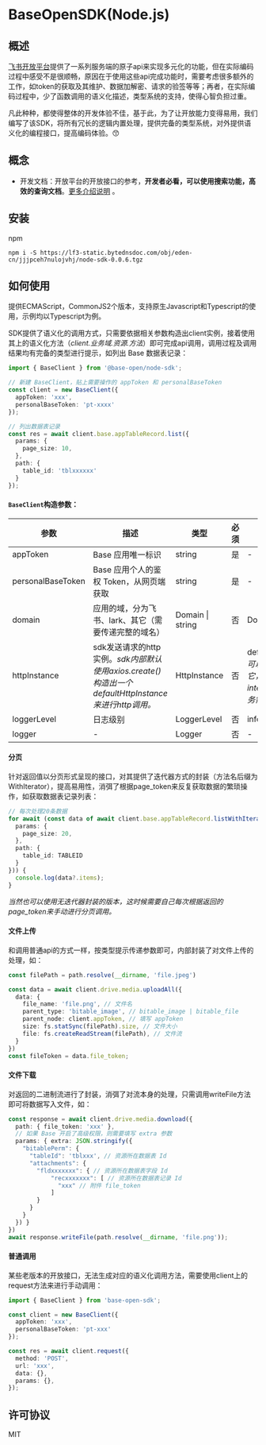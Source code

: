 # BaseOpenSDK(Node.js)
## 概述
[飞书开放平台](https://open.feishu.cn/document/server-docs/docs/bitable-v1/bitable-overview)提供了一系列服务端的原子api来实现多元化的功能，但在实际编码过程中感受不是很顺畅，原因在于使用这些api完成功能时，需要考虑很多额外的工作，如token的获取及其维护、数据加解密、请求的验签等等；再者，在实际编码过程中，少了函数调用的语义化描述，类型系统的支持，使得心智负担过重。

凡此种种，都使得整体的开发体验不佳，基于此，为了让开放能力变得易用，我们编写了该SDK，将所有冗长的逻辑内置处理，提供完备的类型系统，对外提供语义化的编程接口，提高编码体验。😙

## 概念
- 开发文档：开放平台的开放接口的参考，**开发者必看，可以使用搜索功能，高效的查询文档**。[更多介绍说明](https://open.feishu.cn/document/server-docs/docs/bitable-v1/bitable-overview) 。

## 安装
npm
```shell script
npm i -S https://lf3-static.bytednsdoc.com/obj/eden-cn/jjjpceh7nulojvhj/node-sdk-0.0.6.tgz
```

## 如何使用
提供ECMAScript，CommonJS2个版本，支持原生Javascript和Typescript的使用，示例均以Typescript为例。

SDK提供了语义化的调用方式，只需要依据相关参数构造出client实例，接着使用其上的语义化方法（*client.业务域.资源.方法*）即可完成api调用，调用过程及调用结果均有完备的类型进行提示，如列出 Base 数据表记录：
```typescript
import { BaseClient } from '@base-open/node-sdk';

// 新建 BaseClient，贴上需要操作的 appToken 和 personalBaseToken
const client = new BaseClient({
  appToken: 'xxx',
  personalBaseToken: 'pt-xxxx'
});

// 列出数据表记录
const res = await client.base.appTableRecord.list({
  params: {
    page_size: 10,
  },
  path: {
    table_id: 'tblxxxxxx'
  }
});
```


#### `BaseClient`构造参数：
|  参数   | 描述  | 类型 | 必须 | 默认 |
|  ----  | ----  | ---- | ---- | ---- |
| appToken  | Base 应用唯一标识 | string | 是 | - |
| personalBaseToken  | Base 应用个人的鉴权 Token，从网页端获取 | string | 是 | - |
| domain  | 应用的域，分为飞书、lark、其它（需要传递完整的域名） | Domain &#124; string | 否 | Domain.Feishu |
| httpInstance | sdk发送请求的http实例。*sdk内部默认使用axios.create()构造出一个defaultHttpInstance来进行http调用。*| HttpInstance | 否 | defaultHttpInstance。*可以从sdk中import它，在其上添加interceptors来完成业务需求。* |
| loggerLevel  | 日志级别 | LoggerLevel | 否 | info |
| logger  | - | Logger | 否 | - |

#### 分页
针对返回值以分页形式呈现的接口，对其提供了迭代器方式的封装（方法名后缀为WithIterator），提高易用性，消弭了根据page_token来反复获取数据的繁琐操作，如获取数据表记录列表：
``` typescript
// 每次处理20条数据
for await (const data of await client.base.appTableRecord.listWithIterator({
  params: {
    page_size: 20,
  },
  path: {
    table_id: TABLEID
  }
})) {
  console.log(data?.items);
}
```
*当然也可以使用无迭代器封装的版本，这时候需要自己每次根据返回的page_token来手动进行分页调用。*
#### 文件上传
和调用普通api的方式一样，按类型提示传递参数即可，内部封装了对文件上传的处理，如：
```typescript
const filePath = path.resolve(__dirname, 'file.jpeg')

const data = await client.drive.media.uploadAll({
  data: {
    file_name: 'file.png', // 文件名
    parent_type: 'bitable_image', // bitable_image | bitable_file
    parent_node: client.appToken, // 填写 appToken
    size: fs.statSync(filePath).size, // 文件大小
    file: fs.createReadStream(filePath), // 文件流
  }
})
const fileToken = data.file_token;
```
#### 文件下载
对返回的二进制流进行了封装，消弭了对流本身的处理，只需调用writeFile方法即可将数据写入文件，如：
```typescript
const response = await client.drive.media.download({
  path: { file_token: 'xxx' },
  // 如果 Base 开启了高级权限，则需要填写 extra 参数
  params: { extra: JSON.stringify({
    "bitablePerm": {
      "tableId": 'tblxxx', // 资源所在数据表 Id
      "attachments": {
        "fldxxxxxxx": { // 资源所在数据表字段 Id
            "recxxxxxxx": [ // 资源所在数据表记录 Id
              "xxx" // 附件 file_token
            ]
        }
      }
    }
  }) }  
})
await response.writeFile(path.resolve(__dirname, 'file.png'));
```

#### 普通调用
某些老版本的开放接口，无法生成对应的语义化调用方法，需要使用client上的request方法来进行手动调用：
```typescript
import { BaseClient } from 'base-open-sdk';

const client = new BaseClient({
  appToken: 'xxx',
  personalBaseToken: 'pt-xxx'
});

const res = await client.request({
  method: 'POST',
  url: 'xxx',
  data: {},
  params: {},
});
```

## 许可协议
MIT

